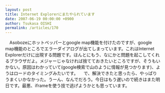 ```yaml
---
layout: post
title: Internet Explorerにまたやられています
date: 2007-06-19 00:00:00 +0900
author: Tsukasa OISHI
permalink: /articles/170
---
```


　Asobozeにホットペッパーとgoogle map機能を付けたのですが、google map機能のところでエラーダイアログが出てしまっています。これはInternet Explorerだけに出現する問題です。ほんとにもう、なにかと問題を起こしてくれるブラウザだよ。メジャーじゃなければ捨てておきたいところですが、そうもいかない。原因はわかっていて(google検索で山のように情報が見つかります)、ようはロードのタイミングみたいです。
　で、解決できたと思ったら、やっぱりうまくいかなかった。うーん、なんでだろう。今日はもう遅いので続きはまた明日です。最悪、iframeを使う技で逃げようかとも思っています。

